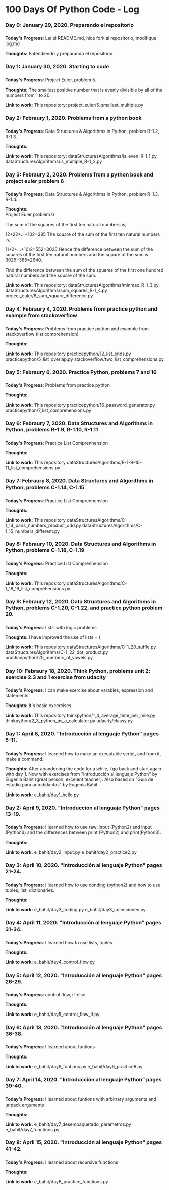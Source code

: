 # 100 Days Of Python Code - Log

### Day 0: January 29, 2020. Preparando el repositorio
##### 

**Today's Progress**: Leí el README.md, hice fork al repositorio, modifique log.md

**Thoughts:** Entendiendo y preparando el repositorio 


### Day 1: January 30, 2020. Starting to code
##### 

**Today's Progress**: Project Euler, problem 5.

**Thoughts:** The smallest positive number that is evenly divisible by all of the numbers from 1 to 20. 

**Link to work:** This repository: project_euler/5_smallest_multiple.py

### Day 2: Febraury 1, 2020. Problems from a python book 
##### 

**Today's Progress**: Data Structures & Algorithms in Python, problem R-1.2, R-1.3.

**Thoughts:**  

**Link to work:** This repository: 
    dataStructuresAlgorithms/is_even_R-1_1.py
    dataStructuresAlgorithms/is_multiple_R-1_2.py

### Day 3: Febraury 2, 2020. Problems from a python book and project euler problem 6
##### 

**Today's Progress**: Data Structures & Algorithms in Python, problem R-1.3, R-1.4.

**Thoughts:**  
Project Euler problem 6

The sum of the squares of the first ten natural numbers is,

12+22+...+102=385
The square of the sum of the first ten natural numbers is,

(1+2+...+10)2=552=3025
Hence the difference between the sum of the squares of the first ten natural numbers and the square of the sum is 3025−385=2640.

Find the difference between the sum of the squares of the first one hundred natural numbers and the square of the sum.

**Link to work:** This repository: 
    dataStructuresAlgorithms/minmax_R-1_3.py
    dataStructuresAlgorithms/sum_squares_R-1_4.py
    project_euler/6_sum_square_difference.py


### Day 4: Febraury 4, 2020. Problems from practice python and example from stackoverflow
##### 

**Today's Progress**: Problems from practice python and example from stackoverflow (list comprehension)

**Thoughts:**  

**Link to work:** This repository
                practicepython/12_list_ends.py
                practicepython/5_list_overlap.py
                stackoverflow/two_list_comprehensions.py

### Day 5: Febraury 6, 2020. Practice Python, problems 7 and 16
##### 

**Today's Progress**: Problems from practice python

**Thoughts:**  

**Link to work:** This repository
                practicepython/16_password_generator.py
                practicepython/7_list_comprehensions.py

### Day 6: Febraury 7, 2020. Data Structures and Algorithms in Python, problems R-1.9, R-1.10, R-1.11
##### 

**Today's Progress**: Practice List Comprenhension

**Thoughts:**  

**Link to work:** This repository
                dataStructuresAlgorithms/R-1-9-10-11_list_comprehensions.py

### Day 7: Febraury 8, 2020. Data Structures and Algorithms in Python, problems C-1.14, C-1.15
##### 

**Today's Progress**: Practice List Comprenhension

**Thoughts:**  

**Link to work:** This repository
                dataStructuresAlgorithms/C-1_14_pairs_numbers_product_odd.py
                dataStructuresAlgorithms/C-1_15_numbers_different.py

### Day 8: Febraury 10, 2020. Data Structures and Algorithms in Python, problems C-1.18, C-1.19
##### 

**Today's Progress**: Practice List Comprenhension

**Thoughts:**  

**Link to work:** This repository
                dataStructuresAlgorithms/C-1_18_19_list_comprehensions.py

### Day 9: Febraury 12, 2020. Data Structures and Algorithms in Python, problems C-1.20, C-1.22, and practice python problem 20.
##### 

**Today's Progress**: I still with logic problems

**Thoughts:**  I have improved the use of lists = ) 

**Link to work:** This repository
                dataStructuresAlgorithms/C-1_20_suffle.py
                dataStructuresAlgorithms/C-1_22_dot_product.py
                practicepython/20_numbers_of_vowels.py

### Day 10: Febraury 18, 2020. Think Python, problems unit 2: exercise 2.3 and 1 exercise from udacity
##### 

**Today's Progress**: I can make exercise about varables, expression and statements

**Thoughts:**  It´s basic excercises

**Link to work:** This repository
                thinkpython/1_4_average_time_per_mile.py
                thinkpython/2_3_python_as_a_calculator.py
                udacity/classy.py

### Day 1: April 8, 2020. "Introducción al lenguaje Python" pages 5-11.
##### 

**Today's Progress**: I learned how to make an executable script, and from it, 
    make a command.

**Thoughts:** After abandoning the code for a while, I go back and start again with day 1. 
    Now with exercises from "Introducción al lenguaje Python" by Eugenia Bahit 
    (great person, excelent teacher). Also based on "Guía de estudio para autodidactas"
    by Eugenia Bahit.

**Link to work:** e_bahit/day1_hello.py

### Day 2: April 9, 2020. "Introducción al lenguaje Python" pages 13-19.
##### 

**Today's Progress**: I learned how to use raw_input (Python2) and input (Python3) and
    the differences between print (Python2) and print(Python3).

**Thoughts:** 

**Link to work:** e_bahit/day2_input.py
                  e_bahit/day2_practice2.py

### Day 3: April 10, 2020. "Introducción al lenguaje Python" pages 21-24.
##### 

**Today's Progress**: I learned how to use conding (python2) and how to use tuples,
    list, dictionaries.

**Thoughts:** 

**Link to work:** e_bahit/day3_coding.py
                  e_bahit/day3_colecciones.py

### Day 4: April 11, 2020. "Introducción al lenguaje Python" pages 31-34.
##### 

**Today's Progress**: I learned how to use lists, tuples

**Thoughts:** 

**Link to work:** e_bahit/day4_control_flow.py

### Day 5: April 12, 2020. "Introducción al lenguaje Python" pages 26-29.
##### 

**Today's Progress**: control flow, if-else

**Thoughts:** 

**Link to work:** e_bahit/day5_control_flow_if.py

### Day 6: April 13, 2020. "Introducción al lenguaje Python" pages 36-38.
##### 

**Today's Progress**: I learned about funtions

**Thoughts:** 

**Link to work:** e_bahit/day6_funtions.py
                  e_bahit/day6_practice6.py


### Day 7: April 14, 2020. "Introducción al lenguaje Python" pages 39-40.
##### 

**Today's Progress**: I learned about funtions with arbitrary arguments and unpack arguments

**Thoughts:** 

**Link to work:** e_bahit/day7_desempaquetado_parametros.py
                  e_bahit/day7_functions.py

### Day 8: April 15, 2020. "Introducción al lenguaje Python" pages 41-42.
##### 

**Today's Progress**: I learned about recursive functions

**Thoughts:** 

**Link to work:** e_bahit/day8_practice_functions.py